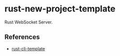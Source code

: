# rust-new-project-template
Rust WebSocket Server.
## References

* [rust-cli-template](https://github.com/kbknapp/rust-cli-template)
